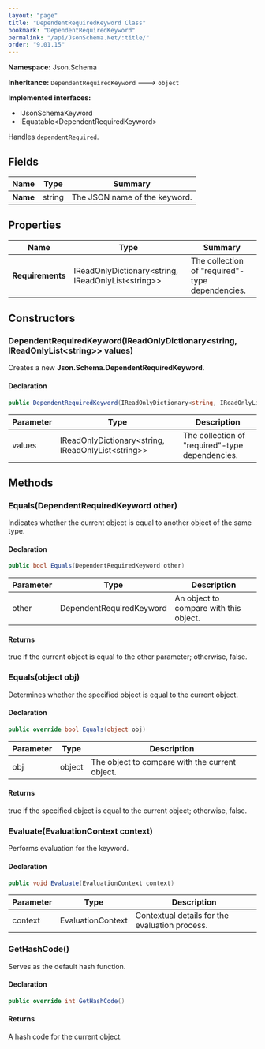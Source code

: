```yaml
---
layout: "page"
title: "DependentRequiredKeyword Class"
bookmark: "DependentRequiredKeyword"
permalink: "/api/JsonSchema.Net/:title/"
order: "9.01.15"
---
```

**Namespace:** Json.Schema

**Inheritance:**
`DependentRequiredKeyword`
 🡒 
`object`

**Implemented interfaces:**

- IJsonSchemaKeyword
- IEquatable\<DependentRequiredKeyword\>

Handles `dependentRequired`.

## Fields

| Name | Type | Summary |
|---|---|---|
| **Name** | string | The JSON name of the keyword. |

## Properties

| Name | Type | Summary |
|---|---|---|
| **Requirements** | IReadOnlyDictionary\<string, IReadOnlyList\<string\>\> | The collection of "required"-type dependencies. |

## Constructors

### DependentRequiredKeyword(IReadOnlyDictionary\<string, IReadOnlyList\<string\>\> values)

Creates a new **Json.Schema.DependentRequiredKeyword**.

#### Declaration

```c#
public DependentRequiredKeyword(IReadOnlyDictionary<string, IReadOnlyList<string>> values)
```

| Parameter | Type | Description |
|---|---|---|
| values | IReadOnlyDictionary\<string, IReadOnlyList\<string\>\> | The collection of "required"-type dependencies. |


## Methods

### Equals(DependentRequiredKeyword other)

Indicates whether the current object is equal to another object of the same type.

#### Declaration

```c#
public bool Equals(DependentRequiredKeyword other)
```

| Parameter | Type | Description |
|---|---|---|
| other | DependentRequiredKeyword | An object to compare with this object. |


#### Returns

true if the current object is equal to the <paramref name="other">other</paramref> parameter; otherwise, false.

### Equals(object obj)

Determines whether the specified object is equal to the current object.

#### Declaration

```c#
public override bool Equals(object obj)
```

| Parameter | Type | Description |
|---|---|---|
| obj | object | The object to compare with the current object. |


#### Returns

true if the specified object  is equal to the current object; otherwise, false.

### Evaluate(EvaluationContext context)

Performs evaluation for the keyword.

#### Declaration

```c#
public void Evaluate(EvaluationContext context)
```

| Parameter | Type | Description |
|---|---|---|
| context | EvaluationContext | Contextual details for the evaluation process. |


### GetHashCode()

Serves as the default hash function.

#### Declaration

```c#
public override int GetHashCode()
```


#### Returns

A hash code for the current object.

